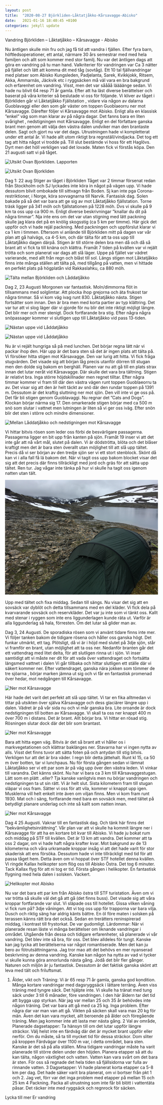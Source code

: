```yaml
---
layout: post
title:  "2020-08-27 Björkliden-Låktatjåkko-Kårsavagge-Abisko"
date:   2021-01-16 18:40:45 +0100
categories: jekyll update
---
```

Vandring Björkliden – Låktatjåkko – Kårsavagge - Abisko

Nu äntligen skulle min fru och jag få tid att vandra i fjällen. Efter fyra barn, höftledsoperationer, ett antal, närmare 30 års semestrar med med hela familjen och allt som kommer med stor familj. Nu var det äntligen dags att göra en vandring på tu man hand. Valkriterier för vandringen var Ca 3 nätter på fjället och lätt att komma dit med tåg (sovtåg).
Ett 10 tal fjällvandringar med platser som Abisko Kungsleden, Padjelanta, Sarek, Kvikkjokk, Ritsem, Akka,  Ammarnäs, Jäckvik etc i ryggsäcken må väl vara en bra bakgrund och erfarenhet om vandring. Visst, men det var såååå läääänge sedan. Vi hade nu blivit 64 resp 71 år gamla.
Efter att ha läst diverse berättelser och baserat på våra kriterier så beslutade vi oss för följande. 
Vi kliver av tåget i Björkliden går vi Låktatjåkko Fjällstation , vidare via någon av dalarna Guoblavaggi eller den som går väster om toppen Guoblaeorru ner mot Kårsavagge. Därefter följer vi Kårsavagge mot Abisko.  Enligt alla en klassisk ”enkel” väg som man klarar av på några dagar.   Det fanns bara en liten svårighet , nedstigningen mot Kårsavagge. Enligt en del författare ganska brant men genom att välja den västra dalen undviker man den brantaste delen.
Sagt och gjort nu var det dags. Utrustningen hade vi kompletterat under ett antal år. Vi hade allt utom riktigt bra regnställ/vindjacka. Det tog ett tag att hitta något vi trodde på. Till slut bestämde vi hoss för ett Haglövs. Dyrt men det höll verkligen vad det lovade. Maten fick vi förstås köpa. Den 21 augusti satt vi på tåget. 

![Utsikt Ovan Bjorkliden. Lapporten](/img/bjorkl/DSC03326.jpg "Lapporten")

![Utsikt Ovan Bjorkliden](/img/bjorkl/DSC02996.JPG "Björkliden")

Dag 1: 22 aug
Stiger av tåget i Björkliden  Tåget var 2 timmar försenat redan från Stockholm och SJ lyckades inte köra in något på vägen upp. Vi hade dessutom blivit ombokade till sittvagn från Boden. Sj kan inte pga Corona-restriktioner, i Norge, köra sovvagnarna till Narvik.
Fantasisk dag. Solen bakade på så det var bara att ge sig av mot Låktatjåkko fjällstation. Torne träsk ligger på 341 möh och fjällstationen på  1228 möh. Dvs vi skulle på 9 km ta oss upp ca 900 m. Enligt diverse beskrivningar ”knallar du dit på några timmar”. Nja inte ens om det var utan stigning med lätt packning skulle jag klara det på en knölig skogsstig (ca 5 km per timme).  Här gick det uppför och vi hade rejäl packning. Med packningen och uppförslut klarar vi ca 1 km i timmen. Eftersom vi anlände till Björkliden mitt på dagen var vår plan att gå halvägs, ca 4-5 km, och där tälta för att ta oss upp till Låktatjåkko dagen därpå. Stigen är till större delen bra men då och då så brant att vi fick ta till knäna och klättra. Framåt 7 tiden på kvällen var vi rejält trötta och som planerat var dags att slå läger. Uppe på fjället var vädret varierande, med allt från regn och blåst till sol. Längs stigen mot Låktatjåkko finns inte många ställen att tälta på, med tillgång på vatten, men vi hittade en perfekt plats på högplatån vid Rakkaslahku, ca 880 möh.

![Tälta mellan Björkliden och Låddatjåkko](/img/bjorkl/DSC03006.JPG "Tälta")

Dag 2, 23 Augusti
Morgonen var fantastisk. Moln/dimmorna flöt in tillsammans med solglimtar. Att plocka ihop grejorna och äta frukost tar några timmar. Så vi kom väg ivag runt 830.  Låktatjåkko nästa. Stigen fortsätter som innan. Den är bra men med korta partier av typ klättring. Det var tur att vi slog läger där vi gjorde för nu blir det inte riktigt möjligt längre. Det blir mer och mer stenigt. Dock fortfarande bra stig. Efter några några snöpassager kommer vi slutligen upp till Låktatjåkko vid pass  13-tiden. 

![Nästan uppe vid Låddatjåkko](/img/bjorkl/20200823_101411.jpg "Där har vi gått") 

![Nästan uppe vid Låddatjåkko](/img/bjorkl/DSC03360.JPG "Låddatjåkko") 

Nu är vi rejält hungriga så på med lunchen. Det börjar regna lätt när vi packar ihop den. Här upp är det bara sten så det är ingen plats att tälta på. Vi försöker hitta stigen mot Kårsavagge. Den  var lurig att hitta. Vi fick fråga stugvärden. Det visade sig att början låg precis utanför dörren till stugan men den dolde sig bakom en berghäll. Planen var nu att gå till en plats strax innan det lutar neråt vid Kårsavagge. Där skulle det vara bra tältning. Stigen är relativt bra. Inga större höjdskillnader men regnet tilltar. Efter några timmar kommer vi fram till där den västra vägen runt  toppen Guoblaeorru ta av. Det visar sig att den är helt täckt av snö där den rundar toppen på 1391 m. Dessutom är det kraftig sluttning ner mot sjön. Den vill inte vi ge oss på. Det får bli stigen genom  Guoblavaggi. Nu regnar det ”Cats and Dogs”. Klockan börjar närma sig 17.  Den omarkerade stigen börjar med ca 500 m snö som slutar i vattnet men lutningen är liten så vi ger oss iväg. Efter snön blir det sten i större och mindre dimensioner.

![Mellan Låddatjåkko och nedstigningen mot Kårsavagge](/img/bjorkl/20200824_100933.jpg "Bara Sten") 

 Vi hittar bitvis rösen som leder oss förbi de besvärligare passagerna.  Passagerna ligger en bit upp från kanten på sjön. Framåt 19 inser vi att det inte går att nå vårt mål, slutet på dalen. Vi är dödströtta, blöta och det blåser kraftigt men det är bara sten överallt utan möjlighet till att slå upp tältet. Precis då vi ser början av den tredje sjön ser vi ett stort stenblock. Skönt då kan vi i alla fall få lä bakom det. När vi tagit oss upp bakom blocket visar det sig att det precis där finns tillräckligt med jord och gräs för att sätta upp tältet. Ren tur. Jag vågar inte tänka på hur vi skulle ha tagit oss igenom natten utan tält. 
 
 ![Mellan Låddatjåkko och nedstigningen mot Kårsavagge](/img/bjorkl/påvägMotKårsavagge.jpg "Bara Sten") 
 
 Upp med tältet och fixa middag. Sedan till sängs. Nu visar det sig att en sovsäck var dyblöt och detta tillsammans med en del kläder. Vi fick dela på kvarvarande sovsäck och reservkläder. Det var ju inte som vi tänkt oss. Kallt med stenar i ryggen som inte ens liggunderlagen kunde räta ut. Varför är alla liggunderlag så hala, förresten. Om det lutar så glider man av.

Dag 3, 24 Augusti.
De sporadiska rösen som vi använt tidare finns inte mer. Vi följer tanken bakom de tidigare rösena och håller oss ganska högt. Det funkar utmärkt, ett tag.  Plötsligt, då vi är i höjd med slutet på 3dje sjön, står vi framför en brant,  utan möjlighet att ta oss ner. Nedanför branten går det ett vattendrag med litet delta, för att slutligen rinna ut i sjön. Vi inser samtidigt att vi måste ner dit för att vada över vattendraget och fortsätta längsmed vattnet i dalen  Vi går tillbaka och hittar slutligen ett ställe där vi säkert kommer ner. Efter vattendraget, ganska nära jokken som tömmer de tre sjöarna , börjar marken jämna ut sig och vi får en fantastisk promenad över hedar, mot nedgången till Kårsavagge. 

 ![Ner mot Kårsavagge](/img/bjorkl/DSC03012.JPG "Ner mot Kårsavagge") 

Här hade det varit det perfekt att slå upp tältet. Vi tar en fika alltmedan vi tittar på utsikten över själva Kårsavagge och dess glaciärer längre upp i dalen. Vädret är på vår sida nu och vi mår ganska bra. Lite oroande är dock nedstigningen till botten av Kårsavagge. Vi skall ta oss ner knappt 400 m över 700 m i distans. Det är brant. Allt börjar bra. Vi hittar en rösad stig. Rösningen slutar dock där det blir som brantast. 

 ![Ner mot Kårsavagge](/img/bjorkl/DSC03372.JPG "Nerfarten")

 Bara att hitta egen väg. Bitvis är det så brant att vi håller os i markvegetationen och klättrar baklänges ner. Stavarna har vi ingen nytta av alls. Visst det finns tuvor att sätta foten på och antydan till stig bitvis. Verkligen tur att det är bra väder. I regn blir detta jättehalt. Runt kl 15, ca 50 m över botten, tar vi lunchpaus. Nu för första gången sedan vi lämnat Låktatjåkko ser vi ett par som är på väg upp över den västra leden. Vi vinkar till varandra. Det känns skönt. Nu har vi bara ca 3 km till Kårsavaggestugan. Lätt som en plätt ..eller?
Tja kanske vanligtvis men nu börjar vandringen och nedstigningen ta ut sin rätt. Vi är helt slut. Sista kilometern fram till stugan släpar vi oss fram. Sätter vi oss för att vila, kommer vi knappt upp igen. Musklerna vill helt enkelt inte även om viljan finns. Men vi kom fram runt 1930. Mat och i säng, fortfarande med bara en sovsäck men, med tältet på betydligt planare underlag och inte så kallt som natten innan.

 ![Ner mot Kårsavagge](/img/bjorkl/DSC03377.JPG "Nerfarten")

Dag 4 25 Augusti.
Vaknar till en fantastisk dag. Och tänk här finns det ”bekvämlighetsinrättning”. Vår plan var att vi skulle ha kommit längre ner i Kårsavagge för att ha en kortare bit kvar till Abisko. Vi hade ju bokat rum och middag  på STF till kvällen. Det är 13 km att vandra. Det kommer att ta oss 2 dagar, om vi hade haft några krafter kvar. Mot bakgrund av de 13 kilometerna och våra urkramade kroppar insåg vi att det hade varit för stor skaderisk att ens försöka. Dessutom hade vi inte tillräckligt med tid för att passa tåget hem. Detta även om vi hoppat över STF hotellet denna kvällen.
Vi ringde Kallax helikopter som flög oss till Abisko Östra. Det tog 6 minuter. Tack Kallax flyg för att ni tog er tid.
Första gången i helikopter. En fantastisk flygning med hela dalen i solsken. Vackert.

 ![Helikopter mot Abisko](/img/bjorkl/DSC03040.JPG "Helikopter")

Nu var det bara ett par km från Abisko östra till STF turistation. Även om vi var trötta så skulle väl det gå att gå (det finns buss). Det visade sig att våra kroppar fortfarande var slut. Vi släpade oss till hotellet. Gissa vilken våning vi fick rum på? 3dje våningen. Att vi tog oss upp för trapporna var bara vilja. 
Dusch och riktig säng har aldrig känts bättre. En öl före maten i solsken på terassen känns rätt bra det också. Sedan en trerätters reninspirerad middag, i kontrast till frystorkat. De var gudomligt.
Lärdommar:
När vi planerade resan läste vi många berättelser om liknande vandringar i området. Utgående från dessa och tidigare erfarenheter, så planerade vi vår vandring. Det blev inte så bra, för oss. Det blev alldeles för tungt. Kanske kan jag tycka att berättelserna var något romantiserade. Men det kan ju bero av fötrutsättningarna.
Jag tror mao att det behövs en mer nyanserad beskrivning av denna vandring.
Kanske kan någon ha nytta av vad vi tycker vi skulle kunna göra annorlunda nästa gång.
Jodå det blir fler gånger. Naturen och miljön är ju fantastisk. Dessutom är det faktisk ganska skönt att leva med tält och friluftsmat.

1. Ålder, vikt och Träning:
Vi är 65 resp 71 år gamla, ganska god kondition. Många kortare vandringar med dagsryggsäck i lättare terräng. Även viss träning med tyngre säck. Det hjälpte inte. 
Vi skulle ha tränat med tung säck under 3 till 6 månader, före vandringen. I den här åldern tar det tid att bygga upp styrkan.
När jag var mellan 25 och 35 år behövdes inte någon träning. Det var bara att gå med ca 25 kg. Inga problem. Efter några dar var man van att gå.
Vikten på säcken skall vara max 20 kg för män. Även det kan vara mycket, allt beroende på ålder och föregående träning. Men jag kommer inte att lasta mer nästa gång.
2 Val av område, Planerade dagsetapper:
Ta hänsyn till om det lutar uppför längre sträckor. Välj helst inte en färdväg där det är mycket brant uppför eller nerför. Om du måste, så ta till mycket tid för dessa sträckor. Dom sliter på kroppen
Färdvägar över 1100 m var, i detta området, bara sten. Kanske är det så på alla ställen. Mina tidigare vandringar måste ha varit planerade till större delen under den höjden. Planera etapper så att du kan tälta, någon växtlighet och vatten. Vatten kan vara svårt om det bara är sten. För oss så regnade det hela tiden så fjällsidorna var fulla av rinnande vatten.
3 Dagsetapper:
Vi hade planerat korta etapper ca 5-8 km per dag. Det hade säker varit bra planerat, om vi bortser från pkt 1 och 2. Jag vet, förr var det inga problem med etapper på mellan 15 och 25 km
4 Packning.
Packa all utrustning som inte får bli blött i vattentäta påsar. Det räcker inte med ryggsäck och regnrock för säcken.  

Lycka till mer Er vandring

